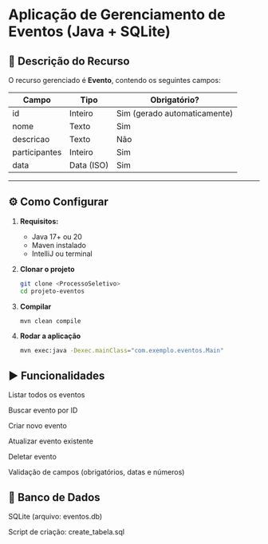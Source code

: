 # Aplicação de Gerenciamento de Eventos (Java + SQLite)

## 📌 Descrição do Recurso

 O recurso gerenciado é **Evento**, contendo os seguintes campos:

 | Campo          | Tipo       | Obrigatório? |
 |----------------|------------|--------------|
 | id             | Inteiro    | Sim (gerado automaticamente) |
 | nome           | Texto      | Sim |
 | descricao      | Texto      | Não |
 | participantes  | Inteiro    | Sim |
 | data           | Data (ISO) | Sim |

---

## ⚙️ Como Configurar

1. **Requisitos:**
   - Java 17+ ou 20
   - Maven instalado
   - IntelliJ ou terminal

2. **Clonar o projeto**
   ```bash
   git clone <ProcessoSeletivo>
   cd projeto-eventos
3. **Compilar**
   
    ```bash
    mvn clean compile

5. **Rodar a aplicação**
    ```bash
    mvn exec:java -Dexec.mainClass="com.exemplo.eventos.Main"
    
## ▶️ Funcionalidades
 Listar todos os eventos

 Buscar evento por ID

 Criar novo evento

 Atualizar evento existente

 Deletar evento

 Validação de campos (obrigatórios, datas e números)

 ## 💽 Banco de Dados
 SQLite (arquivo: eventos.db)

 Script de criação: create_tabela.sql

